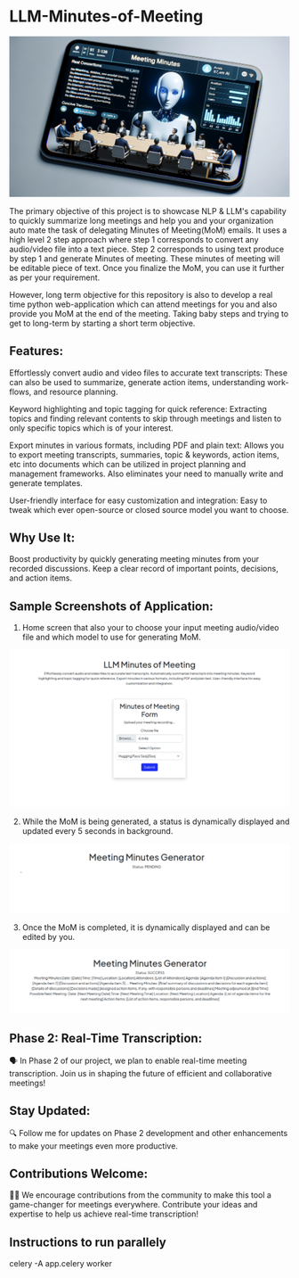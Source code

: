 # LLM-Minutes-of-Meeting
<img src="static/images/MoM Tool Image.png" alt="Meeting Minutes AI Image" />

The primary objective of this project is to showcase NLP & LLM's capability to quickly summarize long meetings and help you and your organization auto mate the task of delegating Minutes of Meeting(MoM) emails. It uses a high level 2 step approach where step 1 corresponds to convert any audio/video file into a text piece. Step 2 corresponds to using text produce by step 1 and generate Minutes of meeting. These minutes of meeting will be editable piece of text. Once you finalize the MoM, you can use it further as per your requirement. 

However, long term objective for this repository is also to develop a real time python web-application which can attend meetings for you and also provide you MoM at the end of the meeting. Taking baby steps and trying to get to long-term by starting a short term objective.

## Features:
Effortlessly convert audio and video files to accurate text transcripts: These can also be used to summarize, generate action items, understanding work-flows, and resource planning. 

Keyword highlighting and topic tagging for quick reference: Extracting topics and finding relevant contents to skip through meetings and listen to only specific topics which is of your interest.

Export minutes in various formats, including PDF and plain text: Allows you to export meeting transcripts, summaries, topic & keywords, action items, etc into documents which can be utilized in project planning and management frameworks. Also eliminates your need to manually write and generate templates.

User-friendly interface for easy customization and integration: Easy to tweak which ever open-source or closed source model you want to choose. 

## Why Use It:
Boost productivity by quickly generating meeting minutes from your recorded discussions. Keep a clear record of important points, decisions, and action items.

## Sample Screenshots of Application:

1. Home screen that also your to choose your input meeting audio/video file and which model to use for generating MoM.

<img src="static/images/1.png" alt="Screenshot 1" />

2. While the MoM is being generated, a status is dynamically displayed and updated every 5 seconds in background.

<img src="static/images/2.png" alt="Screenshot 2" />

3. Once the MoM is completed, it is dynamically displayed and can be edited by you.

<img src="static/images/3.png" alt="Screenshot 3" />



## Phase 2: Real-Time Transcription: 
🗣️ In Phase 2 of our project, we plan to enable real-time meeting transcription. Join us in shaping the future of efficient and collaborative meetings!

## Stay Updated: 
🔍 Follow me for updates on Phase 2 development and other enhancements to make your meetings even more productive.

## Contributions Welcome: 
👩‍💻 We encourage contributions from the community to make this tool a game-changer for meetings everywhere. Contribute your ideas and expertise to help us achieve real-time transcription!


## Instructions to run parallely
celery -A app.celery worker
